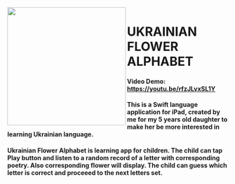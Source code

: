 <img align="left" src="../Ukr_flower_alphabet" width="270"/>

#  UKRAINIAN FLOWER ALPHABET


#### Video Demo:  <https://youtu.be/rfzJLvxSL1Y>

#### This is a Swift language application for iPad, created by me for my 5 years old daughter to make her be more interested in learning Ukrainian language.

#### Ukrainian Flower Alphabet is learning app for children. The child can tap Play button and listen to a random record of a letter with corresponding poetry. Also corresponding flower will display. The child can guess which letter is correct and proceeed to the next letters set.

